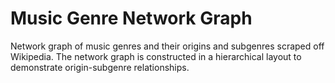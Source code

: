 # Music Genre Network Graph

Network graph of music genres and their origins and subgenres scraped off
Wikipedia. The network graph is constructed in a hierarchical layout to
demonstrate origin-subgenre relationships.
